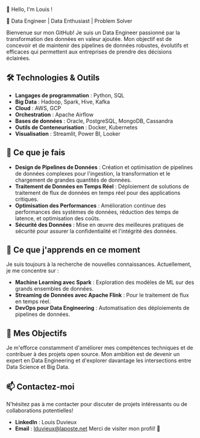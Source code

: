 👋 Hello, I'm Louis !

🚀 Data Engineer | Data Enthusiast | Problem Solver

Bienvenue sur mon GitHub! Je suis un Data Engineer passionné par la transformation des données en valeur ajoutée. Mon objectif est de concevoir et de maintenir des pipelines de données robustes, évolutifs et efficaces qui permettent aux entreprises de prendre des décisions éclairées.

## 🛠️ Technologies & Outils
- **Langages de programmation** : Python, SQL
- **Big Data** : Hadoop, Spark, Hive, Kafka
- **Cloud** : AWS, GCP
- **Orchestration** : Apache Airflow
- **Bases de données** : Oracle, PostgreSQL, MongoDB, Cassandra
- **Outils de Conteneurisation** : Docker, Kubernetes
- **Visualisation** : Streamlit, Power BI, Looker


## 🧠 Ce que je fais
- **Design de Pipelines de Données** : Création et optimisation de pipelines de données complexes pour l'ingestion, la transformation et le chargement de grandes quantités de données.
- **Traitement de Données en Temps Réel** : Déploiement de solutions de traitement de flux de données en temps réel pour des applications critiques.
- **Optimisation des Performances** : Amélioration continue des performances des systèmes de données, réduction des temps de latence, et optimisation des coûts.
- **Sécurité des Données** : Mise en œuvre des meilleures pratiques de sécurité pour assurer la confidentialité et l'intégrité des données.


## 🌱 Ce que j'apprends en ce moment
Je suis toujours à la recherche de nouvelles connaissances. Actuellement, je me concentre sur :

- **Machine Learning avec Spark** : Exploration des modèles de ML sur des grands ensembles de données.
- **Streaming de Données avec Apache Flink** : Pour le traitement de flux en temps réel.
- **DevOps pour Data Engineering** : Automatisation des déploiements de pipelines de données.


## 🎯 Mes Objectifs
Je m'efforce constamment d'améliorer mes compétences techniques et de contribuer à des projets open source. Mon ambition est de devenir un expert en Data Engineering et d'explorer davantage les intersections entre Data Science et Big Data.

## 📫 Contactez-moi
N'hésitez pas à me contacter pour discuter de projets intéressants ou de collaborations potentielles!

- **LinkedIn** : Louis Duvieux
- **Email** : lduvieux@laposte.net
Merci de visiter mon profil! 🎉
